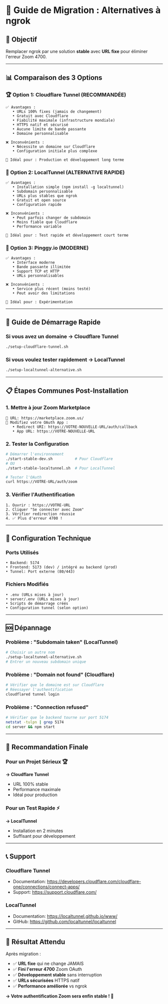 # 🚀 Guide de Migration : Alternatives à ngrok

## 🎯 Objectif
Remplacer ngrok par une solution **stable** avec **URL fixe** pour éliminer l'erreur Zoom 4700.

---

## 📊 Comparaison des 3 Options

### 🏆 Option 1: Cloudflare Tunnel (RECOMMANDÉE)
```
✅ Avantages :
   • URLs 100% fixes (jamais de changement)
   • Gratuit avec Cloudflare
   • Fiabilité maximale (infrastructure mondiale)
   • HTTPS natif et sécurisé
   • Aucune limite de bande passante
   • Domaine personnalisable

❌ Inconvénients :
   • Nécessite un domaine sur Cloudflare
   • Configuration initiale plus complexe

🎯 Idéal pour : Production et développement long terme
```

### 🥈 Option 2: LocalTunnel (ALTERNATIVE RAPIDE)
```
✅ Avantages :
   • Installation simple (npm install -g localtunnel)
   • Subdomain personnalisable
   • URLs plus stables que ngrok
   • Gratuit et open source
   • Configuration rapide

❌ Inconvénients :
   • Peut parfois changer de subdomain
   • Moins fiable que Cloudflare
   • Performance variable

🎯 Idéal pour : Test rapide et développement court terme
```

### 🥉 Option 3: Pinggy.io (MODERNE)
```
✅ Avantages :
   • Interface moderne
   • Bande passante illimitée
   • Support TCP et HTTP
   • URLs personnalisables

❌ Inconvénients :
   • Service plus récent (moins testé)
   • Peut avoir des limitations

🎯 Idéal pour : Expérimentation
```

---

## 🚀 Guide de Démarrage Rapide

### Si vous avez un domaine → **Cloudflare Tunnel**
```bash
./setup-cloudflare-tunnel.sh
```

### Si vous voulez tester rapidement → **LocalTunnel**
```bash
./setup-localtunnel-alternative.sh
```

---

## 📋 Étapes Communes Post-Installation

### 1. Mettre à jour Zoom Marketplace
```
🔗 URL: https://marketplace.zoom.us/
📝 Modifiez votre OAuth App :
   • Redirect URI: https://VOTRE-NOUVELLE-URL/auth/callback
   • App URL: https://VOTRE-NOUVELLE-URL
```

### 2. Tester la Configuration
```bash
# Démarrer l'environnement
./start-stable-dev.sh          # Pour Cloudflare
# OU
./start-stable-localtunnel.sh  # Pour LocalTunnel

# Tester l'OAuth
curl https://VOTRE-URL/auth/zoom
```

### 3. Vérifier l'Authentification
```
1. Ouvrir : https://VOTRE-URL
2. Cliquer "Se connecter avec Zoom"
3. Vérifier redirection réussie
4. ✅ Plus d'erreur 4700 !
```

---

## 🔧 Configuration Technique

### Ports Utilisés
```
• Backend: 5174
• Frontend: 5173 (dev) / intégré au backend (prod)
• Tunnel: Port externe (80/443)
```

### Fichiers Modifiés
```
• .env (URLs mises à jour)
• server/.env (URLs mises à jour)
• Scripts de démarrage créés
• Configuration tunnel (selon option)
```

---

## 🆘 Dépannage

### Problème : "Subdomain taken" (LocalTunnel)
```bash
# Choisir un autre nom
./setup-localtunnel-alternative.sh
# Entrer un nouveau subdomain unique
```

### Problème : "Domain not found" (Cloudflare)
```bash
# Vérifier que le domaine est sur Cloudflare
# Réessayer l'authentification
cloudflared tunnel login
```

### Problème : "Connection refused"
```bash
# Vérifier que le backend tourne sur port 5174
netstat -tulpn | grep 5174
cd server && npm start
```

---

## 🎯 Recommandation Finale

### Pour un Projet Sérieux 🏆
**→ Cloudflare Tunnel**
- URL 100% stable
- Performance maximale
- Idéal pour production

### Pour un Test Rapide ⚡
**→ LocalTunnel**
- Installation en 2 minutes
- Suffisant pour développement

---

## 📞 Support

### Cloudflare Tunnel
- Documentation: https://developers.cloudflare.com/cloudflare-one/connections/connect-apps/
- Support: https://support.cloudflare.com/

### LocalTunnel
- Documentation: https://localtunnel.github.io/www/
- GitHub: https://github.com/localtunnel/localtunnel

---

## 🎉 Résultat Attendu

Après migration :
- ✅ **URL fixe** qui ne change JAMAIS
- ✅ **Fini l'erreur 4700** Zoom OAuth
- ✅ **Développement stable** sans interruption
- ✅ **URLs sécurisées** HTTPS natif
- ✅ **Performance améliorée** vs ngrok

**→ Votre authentification Zoom sera enfin stable ! 🚀**